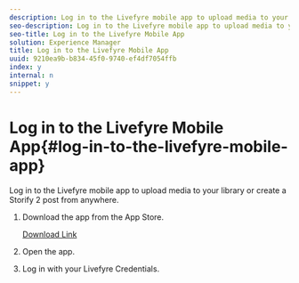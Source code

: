 ```yaml
---
description: Log in to the Livefyre mobile app to upload media to your library or create a Storify 2 post from anywhere.
seo-description: Log in to the Livefyre mobile app to upload media to your library or create a Storify 2 post from anywhere.
seo-title: Log in to the Livefyre Mobile App
solution: Experience Manager
title: Log in to the Livefyre Mobile App
uuid: 9210ea9b-b834-45f0-9740-ef4df7054ffb
index: y
internal: n
snippet: y
---
```


# Log in to the Livefyre Mobile App{#log-in-to-the-livefyre-mobile-app}

Log in to the Livefyre mobile app to upload media to your library or create a Storify 2 post from anywhere.

1. Download the app from the App Store.

   [Download Link](https://itunes.apple.com/us/app/livefyre/id1083990598)
1. Open the app.
1. Log in with your Livefyre Credentials.
